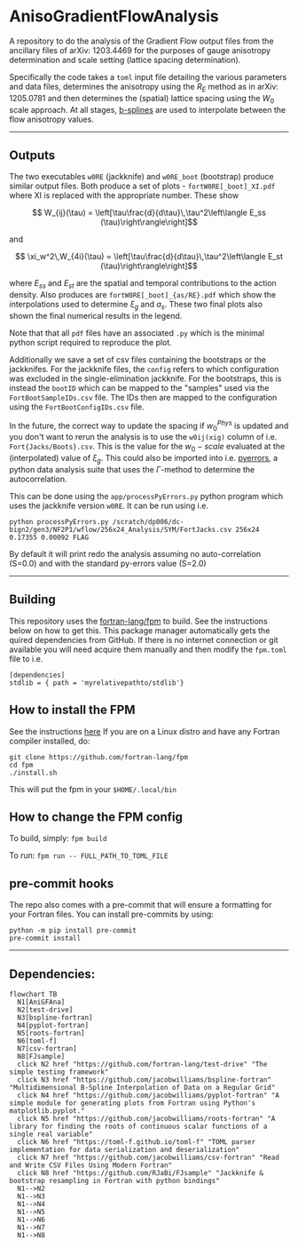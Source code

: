 # AnisoGradientFlowAnalysis
A repository to do the analysis of the Gradient Flow output files from the ancillary files of arXiv: 1203.4469 for the purposes of gauge anisotropy determination and scale setting (lattice spacing determination).

Specifically the code takes a `toml` input file detailing the various parameters and data files, determines the anisotropy using the $R_E$ method as in arXiv: 1205.0781 and then determines the (spatial) lattice spacing using the $W_0$ scale approach. At all stages, [b-splines](https://github.com/jacobwilliams/bspline-fortran) are used to interpolate between the flow anisotropy values.


---
## Outputs

The two executables `w0RE` (jackknife) and `w0RE_boot` (bootstrap) produce similar output files. Both produce a set of plots - `fortW0RE[_boot]_XI.pdf` where XI is replaced with the appropriate number. These show

$$ W_{ij}(\tau) = \left[\tau\frac{d}{d\tau}\,\tau^2\left\langle E_ss (\tau)\right\rangle\right]$$

and

$$ \xi_w^2\,W_{4i}(\tau) = \left[\tau\frac{d}{d\tau}\,\tau^2\left\langle E_st (\tau)\right\rangle\right]$$


where $E_{ss}$ and $E_{st}$ are the spatial and temporal contributions to the action density. Also produces are `fortW0RE[_boot]_{as/RE}.pdf` which show the interpolations used to determine $\xi_g$ and $a_s$. These two final plots also shown the final numerical results in the legend.

Note that that all `pdf` files have an associated `.py` which is the minimal python script required to reproduce the plot.

Additionally we save a set of csv files containing the bootstraps or the jackknifes. For the jackknife files, the `config` refers to which configuration was excluded in the single-elimination jackknife. For the bootstraps, this is instead the `bootID` which can be mapped to the "samples" used via the `FortBootSampleIDs.csv` file. The IDs then are mapped to the configuration using the `FortBootConfigIDs.csv` file.


In the future, the correct way to update the spacing if $w_0^{Phys}$ is updated and you don't want to rerun the analysis is to use the `w0ij(xig)` column of i.e. `Fort{Jacks/Boots}.csv`. This is the value for the $w_0-scale$ evaluated at the (interpolated) value of $\xi_g$. This could also be imported into i.e. [pyerrors](https://github.com/fjosw/pyerrors), a python data analysis suite that uses the $\Gamma$-method to determine the autocorrelation.

This can be done using the `app/processPyErrors.py` python program which uses the jackknife version `w0RE`. It can be run using i.e.

```
python processPyErrors.py /scratch/dp006/dc-bign2/gen3/NF2P1/wflow/256x24_Analysis/SYM/FortJacks.csv 256x24 0.17355 0.00092 FLAG
```

By default it will print redo the analysis assuming no auto-correlation (S=0.0) and with the standard py-errors value (S=2.0)


---
## Building
This repository uses the [fortran-lang/fpm](https://github.com/fortran-lang/fpm) to build. See the instructions below on how to get this. This package manager automatically gets the quired dependencies from GitHub. If there is no internet connection or git available you will need acquire them manually and then modify the `fpm.toml` file to i.e.
```
[dependencies]
stdlib = { path = 'myrelativepathto/stdlib'}
```


## How to install the FPM

See the instructions [here](https://fpm.fortran-lang.org/install/index.html)
If you are on a Linux distro and have any Fortran compiler installed, do:
```
git clone https://github.com/fortran-lang/fpm
cd fpm
./install.sh
```

This will put the fpm in your `$HOME/.local/bin`

## How to change the FPM config

To build, simply: `fpm build`


To run: `fpm run -- FULL_PATH_TO_TOML_FILE`

## pre-commit hooks

The repo also comes with a pre-commit that will ensure a formatting for your Fortran files. You can install pre-commits by using:

```
python -m pip install pre-commit
pre-commit install
```

---
## Dependencies:
```mermaid
flowchart TB
  N1[AniGFAna]
  N2[test-drive]
  N3[bspline-fortran]
  N4[pyplot-fortran]
  N5[roots-fortran]
  N6[toml-f]
  N7[csv-fortran]
  N8[FJsample]
  click N2 href "https://github.com/fortran-lang/test-drive" "The simple testing framework"
  click N3 href "https://github.com/jacobwilliams/bspline-fortran" "Multidimensional B-Spline Interpolation of Data on a Regular Grid"
  click N4 href "https://github.com/jacobwilliams/pyplot-fortran" "A simple module for generating plots from Fortran using Python's matplotlib.pyplot."
  click N5 href "https://github.com/jacobwilliams/roots-fortran" "A library for finding the roots of continuous scalar functions of a single real variable"
  click N6 href "https://toml-f.github.io/toml-f" "TOML parser implementation for data serialization and deserialization"
  click N7 href "https://github.com/jacobwilliams/csv-fortran" "Read and Write CSV Files Using Modern Fortran"
  click N8 href "https://github.com/RJaBi/FJsample" "Jackknife & bootstrap resampling in Fortran with python bindings"
  N1-->N2
  N1-->N3
  N1-->N4
  N1-->N5
  N1-->N6
  N1-->N7
  N1-->N8
```
